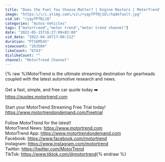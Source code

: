 ```yaml
---
title: "Does the Fuel You Choose Matter? | Engine Masters | MotorTrend"
image: "https:\/\/i.ytimg.com\/vi\/ryqyTPfNj1Q\/hqdefault.jpg"
vid_id: "ryqyTPfNj1Q"
categories: "Autos-Vehicles"
tags: ["motortrend","motor trend","motor trend channel"]
date: "2022-05-15T16:27:09+03:00"
vid_date: "2022-04-16T17:00:21Z"
duration: "PT16M54S"
viewcount: "263504"
likeCount: "6743"
dislikeCount: ""
channel: "MotorTrend Channel"
---
```

{% raw %}MotorTrend is the ultimate streaming destination for gearheads coupled with the latest automotive research and news. <br /><br />Get a fast, simple, and free car quote today ➡️ <a rel="nofollow" target="blank" href="https://quotes.motortrend.com">https://quotes.motortrend.com</a><br /><br />Start your MotorTrend Streaming Free Trial today!<br /><a rel="nofollow" target="blank" href="https://www.motortrendondemand.com/freetrial">https://www.motortrendondemand.com/freetrial</a><br /><br />Follow MotorTrend for the latest!<br />MotorTrend News: <a rel="nofollow" target="blank" href="https://www.motortrend.com">https://www.motortrend.com</a><br />MotorTrend App: <a rel="nofollow" target="blank" href="https://www.motortrendondemand.com">https://www.motortrendondemand.com</a><br />Facebook: <a rel="nofollow" target="blank" href="https://www.facebook.com/motortrend">https://www.facebook.com/motortrend</a><br />Instagram: <a rel="nofollow" target="blank" href="https://www.instagram.com/motortrend">https://www.instagram.com/motortrend</a><br />Twitter: <a rel="nofollow" target="blank" href="https://twitter.com/MotorTrend">https://twitter.com/MotorTrend</a><br />TikTok: <a rel="nofollow" target="blank" href="https://www.tiktok.com/@motortrend">https://www.tiktok.com/@motortrend</a>{% endraw %}
